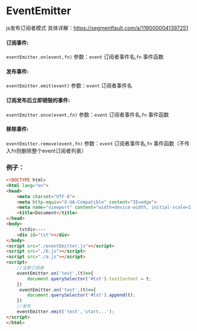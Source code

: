 # EventEmitter
js发布订阅者模式
具体详解：https://segmentfault.com/a/1190000041397251
#### 订阅事件: 

`eventEmitter.on(event,fn)` 
参数：`event` 订阅者事件名,`fn` 事件函数

#### 发布事件: 

`eventEmitter.emit(event)` 
参数：`event` 订阅者事件名


#### 订阅发布后立即销毁的事件: 

`eventEmitter.once(event,fn)` 
参数：`event` 订阅者事件名,`fn` 事件函数

#### 移除事件: 

`eventEmitter.remove(event,fn)` 
参数：`event` 订阅者事件名,`fn` 事件函数（不传入fn则删除整个event订阅者列表）


### 例子：

```HTML
<!DOCTYPE html>
<html lang="en">
<head>
    <meta charset="UTF-8">
    <meta http-equiv="X-UA-Compatible" content="IE=edge">
    <meta name="viewport" content="width=device-width, initial-scale=1.0">
    <title>Document</title>
</head>
<body>
     txtdiv----
    <div id="txt"></div>
</body>
<script src="./eventEmitter.js"></script>
<script src="./b.js"></script>
<script src="./a.js"></script>
<script>
    //注册订阅者
    eventEmitter.on('test',(t)=>{
        document.querySelector('#txt').textContent = t;
    })
     eventEmitter.on('test',(t)=>{
        document.querySelector('#txt').append(t);
    })
    //发布
    eventEmitter.emit('test','start...');
</script>
</html>
```
